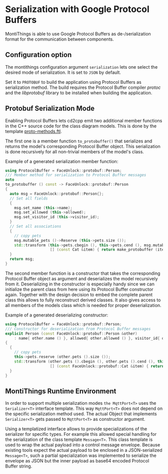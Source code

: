 <!-- (c) https://github.com/MontiCore/monticore -->
# Serialization with Google Protocol Buffers

MontiThings is able to use Google Protocol Buffers as de-/serialization format for the communication
between components.

## Configuration option

The montithings configuration argument `serialization` lets one select the desired mode of
serialization.
It is set to `JSON` by default.

Set it to `PROTOBUF` to build the application using Protocol Buffers as serialization method.
The build requires the Protocol Buffer compiler _protoc_ and the _libprotobuf_ library to be
installed when building the application.

## Protobuf Serialization Mode

Enabling Protocol Buffers lets cd2cpp emit two additional member functions in the C++ source code
for the class diagram models.
This is done by the
template [proto-methods.ftl](../generators/cd2cpp/src/main/resources/templates/proto-methods.ftl).

The first one is a member function `to_protobuffer()` that serializes and returns the model's
corresponding Protocol Buffer object.
This serialization is done recursively for all non-trivial members of the model's class.

Example of a generated serialization member function:
```cpp
using ProtocolBuffer = FaceUnlock::protobuf::Person;
/// Member method for serialization to Protocol Buffer messages
auto
to_protobuffer () const -> FaceUnlock::protobuf::Person
{
  auto msg = FaceUnlock::protobuf::Person{};
  // Set all fields
  {
    msg.set_name (this->name);
    msg.set_allowed (this->allowed);
    msg.set_visitor_id (this->visitor_id);
  }
  // Set all associations
  {
    // copy pets
    msg.mutable_pets ()->Reserve (this->pets.size ());
    std::transform (this->pets.cbegin (), this->pets.cend (), msg.mutable_pets ()->begin (),
                    [] (const Cat &item) { return make_protobuffer (item); });
  }
  return msg;
}
```

The second member function is a constructor that takes the corresponding Protocol Buffer object as
argument and deserializes the model recursively from it.
Deserializing in the constructor is especially handy since we can initialize the parent class
from here using its Protocol Buffer constructor again.
Together with the design decision to embed the complete parent class this allows to fully
reconstruct derived classes.
It also gives access to all members of the models class which is needed for proper deserialization.

Example of a generated deserializing constructor:
```cpp
using ProtocolBuffer = FaceUnlock::protobuf::Person;
/// Constructor for deserialization from Protocol Buffer messages
explicit Person (const FaceUnlock::protobuf::Person &other)
    : name{ other.name () }, allowed{ other.allowed () }, visitor_id{ other.visitor_id () }
{
  {
    // copy pets
    this->pets.reserve (other.pets ().size ());
    std::transform (other.pets ().cbegin (), other.pets ().cend (), this->pets.begin (),
                    [] (const FaceUnlock::protobuf::Cat &item) { return Cat{ item }; });
  }
}
```

## MontiThings Runtime Environment

In order to support multiple serialization modes `the MqttPort<T>` uses the `Serializer<T>`
interface template.
This way `MqttPort<T>` does not depend on the specific serialization method used.
The actual Object that implements `Serializer<T>` gets passed to `MqttPort<T>` as constructor
argument.

Using a templatized interface allows to provide specializations of the serializer for specific
types.
For example this allowed special handling for the serialization of the class template `Message<T>`.
This class template is used to wrap the actual payload into a control message envelope.
Because existing tools expect the actual payload to be enclosed in a JSON-serialized `Message<T>`,
such a partial specialization was implemented to serialize the envelope as JSON but the inner
payload as base64 encoded Protocol Buffer string.
